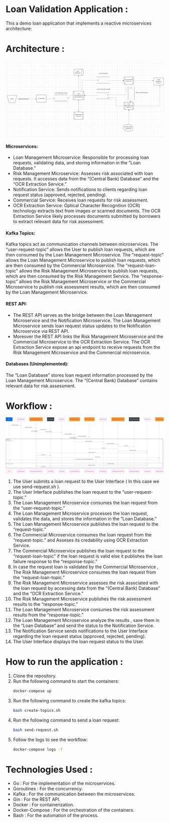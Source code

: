 # Loan Validation Application :
This a demo loan application that implements a reactive microservices architecture:

# Architecture :
![architecture.png](docs/architecture.png)

#### Microservices:
  * Loan Management Microservice: Responsible for processing loan requests, validating data, and storing information in the “Loan Database.”
  * Risk Management Microservice: Assesses risk associated with loan requests. It accesses data from the “(Central Bank) Database” and the “OCR Extraction Service.”
  * Notification Service: Sends notifications to clients regarding loan request status (approved, rejected, pending).
  * Commercial Service: Receives loan requests for risk assessment.
  * OCR Extraction Service:
    Optical Character Recognition (OCR) technology extracts text from images or scanned documents.
    The OCR Extraction Service likely processes documents submitted by borrowers to extract relevant data for risk assessment.
#### Kafka Topics:
  Kafka topics act as communication channels between microservices.
  The “user-request-topic” allows the User to publish loan requests, which are then consumed by the Loan Management Microservice.
  The "request-topic" allows the Loan Management Microservice to publish loan requests, which are then consumed by the Commercial Microservice.
  The "request-loan-topic" allows the Risk Management Microservice to publish loan requests, which are then consumed by the Risk Management Service.
  The “response-topic” allows the Risk Management Microservice or the Commercial Microservice to publish risk assessment results, which are then consumed by the Loan Management Microservice. 
#### REST API:
  * The REST API serves as the bridge between the Loan Management Microservice and the Notification Microservice.
    The Loan Management Microservice sends loan request status updates to the Notification Microservice via REST API.
  * Moreover the REST API links the Risk Management Microservice and the Commercial Microservice to the OCR Extraction Service.
    The OCR Extraction Service expose an api endpoint to receive requests from the Risk Management Microservice and the Commercial microservice.
#### Databases (Unimplemented):
  The “Loan Database” stores loan request information processed by the Loan Management Microservice.
  The “(Central Bank) Database” contains relevant data for risk assessment.

# Workflow :
![workflow.png](docs/workflow.png)
1. The User submits a loan request to the User Interface ( In this case we use send-request.sh ).
2. The User Interface publishes the loan request to the “user-request-topic.”
3. The Loan Management Microservice consumes the loan request from the “user-request-topic.”
4. The Loan Management Microservice processes the loan request, validates the data, and stores the information in the “Loan Database.”
5. The Loan Management Microservice publishes the loan request to the “request-topic.”
6. The Commercial Microservice consumes the loan request from the “request-topic.” and Asseses its credability using OCR Extraction Service.
7. The Commercial Microservice publishes the loan request to the “request-loan-topic” if the loan request is valid else it publishes the loan failure response to the “response-topic.”
8. In case the request loan is validated by the Commercial Microservice , The Risk Management Microservice consumes the loan request from the “request-loan-topic.”
9. The Risk Management Microservice assesses the risk associated with the loan request by accessing data from the “(Central Bank) Database” and the “OCR Extraction Service.”
10. The Risk Management Microservice publishes the risk assessment results to the “response-topic.”
11. The Loan Management Microservice consumes the risk assessment results from the “response-topic.”
12. The Loan Management Microservice analyze the results , save them in the “Loan Database” and send the status to the Notification Service.
13. The Notification Service sends notifications to the User Interface regarding the loan request status (approved, rejected, pending).
14. The User Interface displays the loan request status to the User.

# How to run the application :
1. Clone the repository.
2. Run the following command to start the containers:
    ```bash
    docker-compose up
    ```
3. Run the following command to create the kafka topics:
    ```bash
    bash create-topics.sh
    ```
4. Run the following command to send a loan request:
    ```bash
    bash send-request.sh
    ```
5. Follow the logs to see the workflow:
    ```bash
    docker-compose logs -f
    ```
   
# Technologies Used :
  * Go : For the implementation of the microservices.
  * Goroutines : For the concurrency.
  * Kafka : For the communication between the microservices.
  * Gin : For the REST API.
  * Docker : For containerization.
  * Docker-Compose : For the orchestration of the containers.
  * Bash : For the automation of the process.